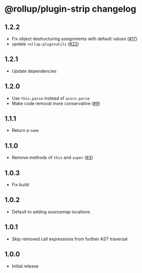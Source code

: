 # @rollup/plugin-strip changelog

## 1.2.2

* Fix object destructuring assignments with default values ([#17](https://github.com/rollup/@rollup/plugin-strip/pull/17))
* update `rollup-pluginutils` ([#22](https://github.com/rollup/@rollup/plugin-strip/pull/22))

## 1.2.1

* Update dependencies

## 1.2.0

* Use `this.parse` instead of `acorn.parse`
* Make code removal more conservative ([#9](https://github.com/rollup/@rollup/plugin-strip/pull/9))

## 1.1.1

* Return a `name`

## 1.1.0

* Remove methods of `this` and `super` ([#3](https://github.com/rollup/@rollup/plugin-strip/issues/3))

## 1.0.3

* Fix build

## 1.0.2

* Default to adding sourcemap locations

## 1.0.1

* Skip removed call expressions from further AST traversal

## 1.0.0

* Initial release
